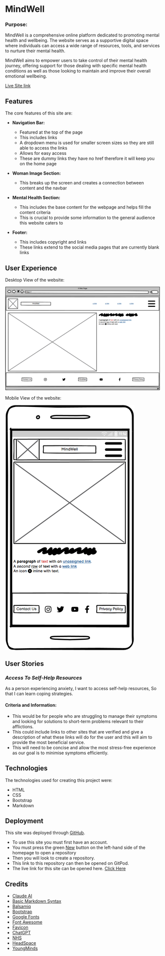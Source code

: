 # MindWell # 

### Purpose: ###
MindWell is a comprehensive online platform dedicated to promoting mental health and wellbeing. The website serves as a supportive digital space where individuals can access a wide range of resources, tools, and services to nurture their mental health.

MindWell aims to empower users to take control of their mental health journey, offering support for those dealing with specific mental health conditions as well as those looking to maintain and improve their overall emotional wellbeing.

[Live Site link]()
## Features ##
The core features of this site are:

- __Navigation Bar:__
  - Featured at the top of the page
  - This includes links
  - A dropdown menu is used for smaller screen sizes so they are still able to access the links
  - Allows for easy access
  - These are dummy links they have no href therefore it will keep you on the home page

- __Woman Image Section:__
  - This breaks up the screen and creates a connection between content and the navbar

- __Mental Health Section:__
  - This includes the base content for the webpage and helps fill the content criteria
  - This is crucial to provide some information to the general audience this website caters to
  
- __Footer:__
  - This includes copyright and links
  - These links extend to the social media pages that are currently blank links

## User Experience ##
Desktop View of the website:

![Desktop View](/assets/images/Screenshot%202024-09-30%20111809.png)

Mobile View of the website:

![Mobile View](/assets/images/Screenshot%202024-09-30%20112052.png)
## User Stories ##

### *Access To Self-Help Resources* ###
As a person experiencing anxiety,
I want to access self-help resources,
So that I can learn coping strategies.

#### Criteria and Information: ####
- This would be for people who are struggling to manage their symptoms and looking for solutions to short-term problems relevant to their afflictions.
- This could include links to other sites that are verified and give a description of what these links will do for the user and this will aim to provide the most beneficial service.
- This will need to be concise and allow the most stress-free experience as our goal is to minimise symptoms efficiently. 

## Technologies ##
The technologies used for creating this project were:
- HTML
- CSS
- Bootstrap
- Markdown


## Deployment ##
This site was deployed through [GitHub](https://github.com).
- To use this site you must first have an account. 
- You must press the green [New](https://github.com/new) button on the left-hand side of the homepage to open a repository
- Then you will look to create a repository. 
- This link to this repository can then be opened on GitPod. 
- The live link for this site can be opened here. [Click Here](https://github.com/jacktaylor85/Formative-Assessment)

## Credits ##
- [Claude AI](https://www.google.com/url?sa=t&rct=j&q=&esrc=s&source=web&cd=&cad=rja&uact=8&ved=2ahUKEwiL_sntr-qIAxWJQkEAHaRwCIkQFnoECAkQAQ&url=https%3A%2F%2Fclaude.ai%2F&usg=AOvVaw2e9nJiB56fxuZtuB3NvSvX&opi=89978449)
- [Basic Markdown Syntax](https://www.markdownguide.org/basic-syntax/)
- [Balsamiq](https://www.googleadservices.com/pagead/aclk?sa=L&ai=DChcSEwjFjrzkuuqIAxXso1AGHV7DKHwYABAAGgJkZw&ae=2&co=1&gclid=Cj0KCQjwmOm3BhC8ARIsAOSbapU4YSXci5yx-z5CoB0sy1BdT06FtcHm1lbcs6so4oqQeuFCO_ZjDTAaAtOqEALw_wcB&ohost=www.google.com&cid=CAESVuD2QHqr96cVPjs-94X_uG4SlO0kN6MX7viZpp6oCldAtFnAxoXCxWuQjpoBDvhqcxHwPHYT87dVcdBJ1slaeYr3xEOJYNyr-_R0wYpSe3vruU4CwZ-Q&sig=AOD64_3zVzBAoZbC7UEIFCMVAmTwioXvcA&q&adurl&ved=2ahUKEwjBkLfkuuqIAxVraEEAHeQ9FyQQ0Qx6BAgKEAE)
- [Bootstrap](https://getbootstrap.com)
- [Google Fonts](https://fonts.google.com)
- [Font Awesome](https://fontawesome.com)
- [Favicon](https://favicon.io)
- [ChatGPT](https://openai.com/chatgpt/)
- [NHS](https://www.google.com/url?sa=t&rct=j&q=&esrc=s&source=web&cd=&cad=rja&uact=8&ved=2ahUKEwjgqIaZ7uqIAxUv9LsIHer_ATAQFnoECAkQAQ&url=https%3A%2F%2Fwww.nhs.uk%2Fnhs-services%2Fmental-health-services%2F&usg=AOvVaw1_cpejSeCBUZp2ZgRdF5pz&opi=89978449)
- [HeadSpace](https://www.googleadservices.com/pagead/aclk?sa=L&ai=DChcSEwi4jL-o7uqIAxXJloMHHYm8IaYYABAAGgJlZg&ae=2&co=1&gclid=Cj0KCQjwmOm3BhC8ARIsAOSbapU7BHVeLZGetLrKF9MUOzniguIbykm2MwiNNxJIdJsXn4sJRhu3LOAaAqocEALw_wcB&ohost=www.google.com&cid=CAESVuD2E5l8gP0BJwHv4dfbNb_hh3vJQMEQQSlp_ak9gu1X80KPCLvnlj1c4yCDpc3fkh4zvTDl9w6B5K8TF10lRFmQkC1zaqd59cZFtLJVT27leF03ji37&sig=AOD64_2EC6D6QCqbFFbBEBk7Ug_zRqV26w&q&adurl&ved=2ahUKEwidi7io7uqIAxWMg_0HHbr3CcUQ0Qx6BAgJEAE)
- [YoungMinds](https://www.google.com/url?sa=t&rct=j&q=&esrc=s&source=web&cd=&cad=rja&uact=8&ved=2ahUKEwiHqpu87uqIAxXCgf0HHVIhInYQFnoECAcQAQ&url=https%3A%2F%2Fwww.youngminds.org.uk%2F&usg=AOvVaw0qc_gIkPPl15nzAnIAkUln&opi=89978449)
